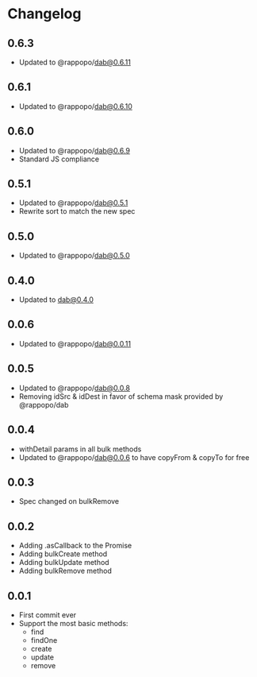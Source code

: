 # Changelog

## 0.6.3

* Updated to @rappopo/dab@0.6.11

## 0.6.1

* Updated to @rappopo/dab@0.6.10

## 0.6.0

* Updated to @rappopo/dab@0.6.9
* Standard JS compliance

## 0.5.1

* Updated to @rappopo/dab@0.5.1
* Rewrite sort to match the new spec

## 0.5.0

* Updated to @rappopo/dab@0.5.0

## 0.4.0

* Updated to dab@0.4.0

## 0.0.6

* Updated to @rappopo/dab@0.0.11

## 0.0.5

* Updated to @rappopo/dab@0.0.8
* Removing idSrc & idDest in favor of schema mask provided by @rappopo/dab

## 0.0.4

* withDetail params in all bulk methods
* Updated to @rappopo/dab@0.0.6 to have copyFrom & copyTo for free

## 0.0.3

* Spec changed on bulkRemove

## 0.0.2

* Adding .asCallback to the Promise
* Adding bulkCreate method
* Adding bulkUpdate method
* Adding bulkRemove method

## 0.0.1

* First commit ever
* Support the most basic methods:
  * find
  * findOne
  * create
  * update
  * remove